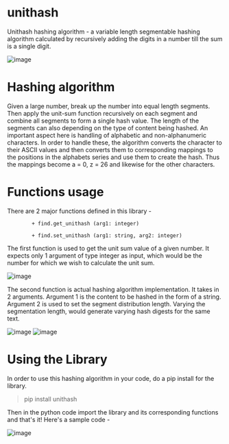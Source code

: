 # unithash
Unithash hashing algorithm - a variable length segmentable hashing algorithm calculated by recursively adding the digits in a number till the sum is a single digit.

![image](https://user-images.githubusercontent.com/20480325/115152356-5feb7a00-a08e-11eb-99f8-b438da323e5f.png)

# Hashing algorithm
Given a large number, break up the number into equal length segments. Then apply the unit-sum function recursively on each segment and combine all segments to form a single hash value. The length of the segments can also depending on the type of content being hashed. An important aspect here is handling of alphabetic and non-alphanumeric characters. In order to handle these, the algorithm converts the character to their ASCII values and then converts them to corresponding mappings to the positions in the alphabets series and use them to create the hash. Thus the mappings become a = 0, z = 26 and likewise for the other characters.

# Functions usage
There are 2 major functions defined in this library -
           
            + find.get_unithash (arg1: integer)
           
            + find.set_unithash (arg1: string, arg2: integer)

The first function is used to get the unit sum value of a given number. It expects only 1 argument of type integer as input, which would be the number for which we wish to calculate the unit sum.

![image](https://user-images.githubusercontent.com/20480325/115152651-88c03f00-a08f-11eb-9c84-0531218e768b.png)

The second function is actual hashing algorithm implementation. It takes in 2 arguments. Argument 1 is the content to be hashed in the form of a string. Argument 2 is used to set the segment distribution length. Varying the segmentation length, would generate varying hash digests for the same text.

![image](https://user-images.githubusercontent.com/20480325/115152660-8f4eb680-a08f-11eb-9ffd-010c992b7eb1.png)
![image](https://user-images.githubusercontent.com/20480325/115152664-92e23d80-a08f-11eb-8c8e-1aa25778fde4.png)

# Using the Library
In order to use this hashing algorithm in your code, do a pip install for the library.

  > pip install unithash

Then in the python code import the library and its corresponding functions and that's it! Here's a sample code -

![image](https://user-images.githubusercontent.com/20480325/115152694-bad1a100-a08f-11eb-981b-663469efb596.png)
